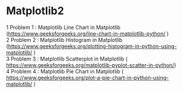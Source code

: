 # Matplotlib2

1 Problem 1 : Matplotlib	Line Chart in Matplotlib	(https://www.geeksforgeeks.org/line-chart-in-matplotlib-python/	)													
2 Problem 2 : Matplotlib	Histogram in Matplotlib	(https://www.geeksforgeeks.org/plotting-histogram-in-python-using-matplotlib/	)													
3 Problem 3 : Matplotlib	Scatterplot in Matplotlib	(	https://www.geeksforgeeks.org/matplotlib-pyplot-scatter-in-python/)														
4 Problem 4 : Matplotlib	Pie Chart in Matplotlib	(	https://www.geeksforgeeks.org/plot-a-pie-chart-in-python-using-matplotlib/		)												
